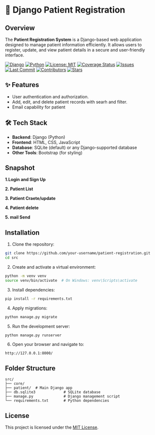 # 🧠 Django Patient Registration

## Overview
The **Patient Registration System** is a Django-based web application designed to manage patient information efficiently. It allows users to register, update, and view patient details in a secure and user-friendly interface.


[![Django](https://img.shields.io/badge/Django-5.2-green.svg)](https://www.djangoproject.com/)
[![Python](https://img.shields.io/badge/Python-3.10-blue.svg)](https://www.python.org/)
[![License: MIT](https://img.shields.io/badge/License-MIT-yellow.svg)](LICENSE)
[![Coverage Status](https://img.shields.io/codecov/c/github/bereket-fiseha/PatientApp?label=coverage)](https://codecov.io/gh/bereket-fiseha/PatientApp)
[![Issues](https://img.shields.io/github/issues/bereket-fiseha/PatientApp.svg)](https://github.com//bereket-fiseha/PatientApp/issues)
[![Last Commit](https://img.shields.io/github/last-commit/bereket-fiseha/PatientApp.svg)](https://github.com/bereket-fiseha/PatientApp/commits)
[![Contributors](https://img.shields.io/github/contributors/bereket-fiseha/PatientApp.svg)](https://github.com/bereket-fiseha/PatientApp/graphs/contributors)
[![Stars](https://img.shields.io/github/stars/bereket-fiseha/PatientApp.svg?style=social)](https://github.com/bereket-fiseha/PatientApp/stargazers)
## ✨ Features
- User authentication and authorization.
- Add, edit, and delete patient records with searh and filter.
- Email capability for patient

## 🛠 Tech Stack
- **Backend**: Django (Python)
- **Frontend**: HTML, CSS, JavaScript
- **Database**: SQLite (default) or any Django-supported database
- **Other Tools**: Bootstrap (for styling)
## Snapshot
**1.Login and Sign Up** 


**2. Patient List**



**3. Patient Craete/update**


**4. Patient delete**




**5. mail Send**






## Installation

1. Clone the repository:
  ```bash
  git clone https://github.com/your-username/patient-registration.git
  cd src
  ```

2. Create and activate a virtual environment:
  ```bash
  python -m venv venv
  source venv/bin/activate  # On Windows: venv\Scripts\activate
  ```

3. Install dependencies:
  ```bash
  pip install -r requirements.txt
  ```

4. Apply migrations:
  ```bash
  python manage.py migrate
  ```

5. Run the development server:
  ```bash
  python manage.py runserver
  ```

6. Open your browser and navigate to:
  ```
  http://127.0.0.1:8000/
  ```


## Folder Structure
```
src/
├── core/
├── patient/  # Main Django app
├── db.sqlite3             # SQLite database
├── manage.py              # Django management script
└── requirements.txt       # Python dependencies
```







## License
This project is licensed under the [MIT License](LICENSE).
